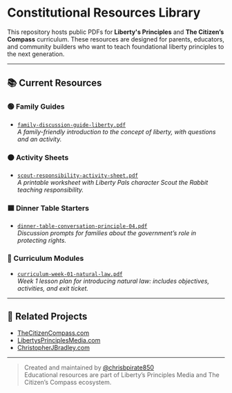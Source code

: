 # Constitutional Resources Library

This repository hosts public PDFs for **Liberty's Principles** and **The Citizen’s Compass** curriculum. These resources are designed for parents, educators, and community builders who want to teach foundational liberty principles to the next generation.

---

## 📚 Current Resources

### 🟢 Family Guides
- [`family-discussion-guide-liberty.pdf`](./family-discussion-guide-liberty.pdf)  
  _A family-friendly introduction to the concept of liberty, with questions and an activity._

### 🟠 Activity Sheets
- [`scout-responsibility-activity-sheet.pdf`](./scout-responsibility-activity-sheet.pdf)  
  _A printable worksheet with Liberty Pals character Scout the Rabbit teaching responsibility._

### 🟦 Dinner Table Starters
- [`dinner-table-conversation-principle-04.pdf`](./dinner-table-conversation-principle-04.pdf)  
  _Discussion prompts for families about the government’s role in protecting rights._

### 📘 Curriculum Modules
- [`curriculum-week-01-natural-law.pdf`](./curriculum-week-01-natural-law.pdf)  
  _Week 1 lesson plan for introducing natural law: includes objectives, activities, and exit ticket._

---

## 🔗 Related Projects

- [TheCitizenCompass.com](https://thecitizencompass.com)
- [LibertysPrinciplesMedia.com](https://libertysprinciplesmedia.com)
- [ChristopherJBradley.com](https://christopherjbradley.com)

---

> Created and maintained by [@chrisbpirate850](https://github.com/chrisbpirate850)  
> Educational resources are part of Liberty’s Principles Media and The Citizen’s Compass ecosystem.
